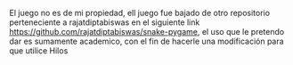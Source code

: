 El juego no es de mi propiedad, ell juego fue bajado de otro repositorio perteneciente a rajatdiptabiswas en el siguiente link https://github.com/rajatdiptabiswas/snake-pygame, el uso que le pretendo dar es sumamente academico, con el fin de hacerle una modificación para que utilice Hilos
